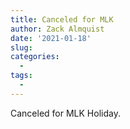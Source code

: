 ```yaml
---
title: Canceled for MLK
author: Zack Almquist
date: '2021-01-18'
slug: 
categories:
  - 
tags:
  - 
---
```


Canceled for MLK Holiday.